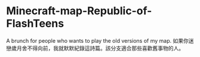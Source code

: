# Minecraft-map-Republic-of-FlashTeens
A brunch for people who wants to play the old versions of my map.
如果你迷戀歲月舍不得向前，我就默默紀錄這詩篇。該分支適合那些喜歡舊事物的人。
